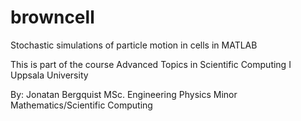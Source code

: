 # browncell
Stochastic simulations of particle motion in cells in MATLAB

This is part of the course Advanced Topics in Scientific Computing I 
Uppsala University

By: 
Jonatan Bergquist
MSc. Engineering Physics 
Minor Mathematics/Scientific Computing
